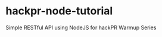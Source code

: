 hackpr-node-tutorial
====================

Simple RESTful API using NodeJS for hackPR Warmup Series
